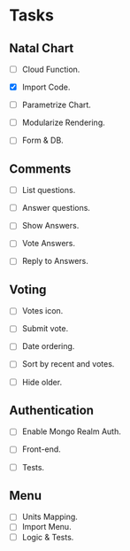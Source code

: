 # Tasks

## Natal Chart
- [ ] Cloud Function.
- [X] Import Code.
- [ ] Parametrize Chart.
- [ ] Modularize Rendering.
- [ ] Form & DB.


## Comments
- [ ] List questions.
- [ ] Answer questions.
- [ ] Show Answers.
- [ ] Vote Answers.
- [ ] Reply to Answers.


## Voting
- [ ] Votes icon.
- [ ] Submit vote.
- [ ] Date ordering.
- [ ] Sort by recent and votes.
- [ ] Hide older.


## Authentication
- [ ] Enable Mongo Realm Auth.
- [ ] Front-end.
- [ ] Tests.


## Menu
- [ ] Units Mapping.
- [ ] Import Menu.
- [ ] Logic & Tests.
